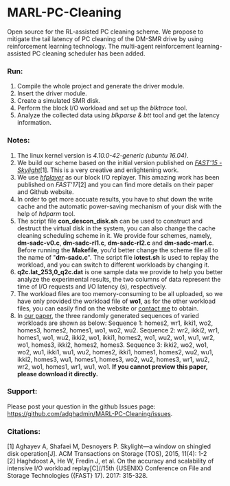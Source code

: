# MARL-PC-Cleaning
Open source for the RL-assisted PC cleaning scheme. We propose to mitigate the tail latency of PC cleaning of the DM-SMR drive by using reinforcement learning technology. The multi-agent reinforcement learning-assisted PC cleaning scheduler has been added.


### Run:
1. Compile the whole project and generate the driver module.
2. Insert the driver module.
3. Create a simulated SMR disk.
4. Perform the block I/O workload and set up the *blktrace* tool.
5. Analyze the collected data using *blkparse & btt* tool and get the latency information.


### Notes: 
1. The linux kernel version is *4.10.0-42-generic (ubuntu 16.04)*.
2. We build our scheme based on the initial version published on [*FAST'15 - Skylight*](http://sssl.ccs.neu.edu/skylight)[1]. This is a very creative and enlightening work.
3. We use [*hfplayer*](https://github.com/umn-cris/hfplayer) as our block I/O replayer. This amazing work has been published on *FAST'17*[2] and you can find more details on their paper and Github website.
4. In order to get more accuate results, you have to shut down the write cache and the automatic power-saving mechanism of your disk with the help of *hdparm* tool.
5. The script file **con_descon_disk.sh** can be used to construct and destruct the virtual disk in the system, you can also change the cache cleaning scheduling scheme in it. We provide four schemes, namely, **dm-sadc-v0.c**, **dm-sadc-rl1.c**, **dm-sadc-rl2.c** and **dm-sadc-marl.c**. Before running the **Makefile**, you'd better change the scheme file all to the name of "**dm-sadc.c**". The script file **iotest.sh** is used to replay the workload, and you can switch to different workloads by changing it.
6. **q2c.lat_253,0_q2c.dat** is one sample data we provide to help you better analyze the experimental results, the two columns of data represent the time of I/O requests and I/O latency (s), respectively.
7. The workload files are too memory-consuming to be all uploaded, so we have only provided the workload file of **wo1**, as for the other workload files, you can easily find on the website or [contact me](yuhanyang_private@outlook.com) to obtain.
8. In [our paper](https://github.com/adghadmin/MARL-PC-Cleaning/blob/155213bca881d2d6654530ef24b82cea7b647b80/A%20Multi-Agent%20Reinforcement%20Learning-Assisted%20Cache%20Cleaning%20Scheme%20for%20DM-SMR.pdf), the three randomly generated sequences of varied workloads are shown as below: Sequence 1: homes2, wr1, ikki1, wo2, homes3, homes2, homes1, wo1, wo2, wu2. Sequence 2: wr2, ikki2, wr1, homes1, wo1, wu2, ikki2, wo1, ikki1, homes2, wo1, wu2, wo1, wu1, wr2, wo1, homes3, ikki2, homes2, homes3. Sequence 3: ikki2, wo2, wo1, wo2, wu1, ikki1, wu1, wu2, homes2, ikki1, homes1, homes2, wu2, wu1, ikki2, homes3, wu1, homes1, homes3, wo2, wu2, homes3, wr1, wu2, wr2, wo1, homes1, wr1, wu1, wo1. **If you cannot preview this paper, please download it directly.**


### Support:
Please post your question in the github Issues page: https://github.com/adghadmin/MARL-PC-Cleaning/issues.


### Citations:
[1] Aghayev A, Shafaei M, Desnoyers P. Skylight—a window on shingled disk operation[J]. ACM Transactions on Storage (TOS), 2015, 11(4): 1-2 <br/>
[2] Haghdoost A, He W, Fredin J, et al. On the accuracy and scalability of intensive I/O workload replay[C]//15th {USENIX} Conference on File and Storage Technologies ({FAST} 17). 2017: 315-328.
